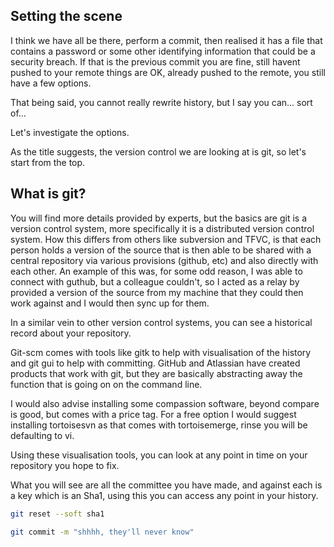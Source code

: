 ## Setting the scene  

I think we have all be there, perform a commit, then realised it has a file that contains a password or some other identifying information that could be a security breach. If that is the previous commit you are fine, still havent pushed to your remote things are OK, already pushed to the remote, you still have a few options.

That being said, you cannot really rewrite history, but I say you can... sort of...

Let's investigate the options.

As the title suggests, the version control we are looking at is git, so let's start from the top.

## What is git?  

You will find more details provided by experts, but the basics are git is a version control system, more specifically it is a distributed version control system. How this differs from others like subversion and TFVC, is that each person holds a version of the source that is then able to be shared with a central repository via various provisions (github, etc) and also directly with each other. An example of this was, for some odd reason, I was able to connect with guthub, but a colleague couldn't, so I acted as a relay by provided a version of the source from my machine that they could then work against and I would then sync up for them.

In a similar vein to other version control systems, you can see a historical record about your repository.

Git-scm comes with tools like gitk to help with visualisation of the history and git gui to help with committing. GitHub and Atlassian have created products that work with git, but they are basically abstracting away the function that is going on on the command line.

I would also advise installing some compassion software, beyond compare is good, but comes with a price tag. For a free option I would suggest installing tortoisesvn as that comes with tortoisemerge, rinse you will be defaulting to vi.

Using these visualisation tools, you can look at any point in time on your repository you hope to fix.

What you will see are all the committee you have made, and against each is a key which is an Sha1, using this you can access any point in your history.

```bash
git reset --soft sha1

git commit -m "shhhh, they'll never know"
```